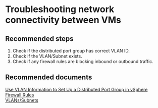 # Troubleshooting network connectivity between VMs 

## **Recommended steps**

1. Check if the distributed port group has correct VLAN ID. <br>
2. Check if the VLAN/Subnet exists. <br>
3. Check if any firewall rules are blocking inbound or outbound traffic. <br>

## **Recommended documents**

[Use VLAN Information to Set Up a Distributed Port Group in vSphere](https://docs.cloudsimple.com/csportal/network/vlansubnet/#use-vlan-information-to-set-up-a-distributed-port-group-in-vsphere)<br>
[Firewall Rules](https://docs.cloudsimple.com/csportal/network/firewall/#firewall-rules)<br>
[VLANs/Subnets](https://docs.cloudsimple.com/csportal/network/vlansubnet/)